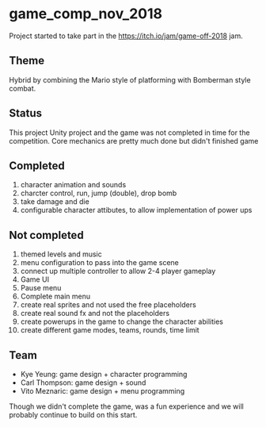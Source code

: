 # game_comp_nov_2018

Project started to take part in the https://itch.io/jam/game-off-2018 jam.


## Theme
Hybrid by combining the Mario style of platforming with Bomberman style combat.


## Status
This project Unity project and the game was not completed in time for the competition. Core mechanics are pretty much done but didn't finished game

## Completed
1. character animation and sounds
2. charcter control, run, jump (double), drop bomb
3. take damage and die
4. configurable character attibutes, to allow implementation of power ups


## Not completed
1. themed levels and music
2. menu configuration to pass into the game scene
3. connect up multiple controller to allow 2-4 player gameplay
4. Game UI
5. Pause menu
6. Complete main menu
7. create real sprites and not used the free placeholders
8. create real sound fx and not the placeholders
9. create powerups in the game to change the character abilities
10. create different game modes, teams,  rounds, time limit




## Team
* Kye Yeung: game design + character programming
* Carl Thompson: game design + sound
* Vito Meznaric: game design + menu programming

Though we didn't complete the game, was a fun experience and we will probably continue to build on this start.
